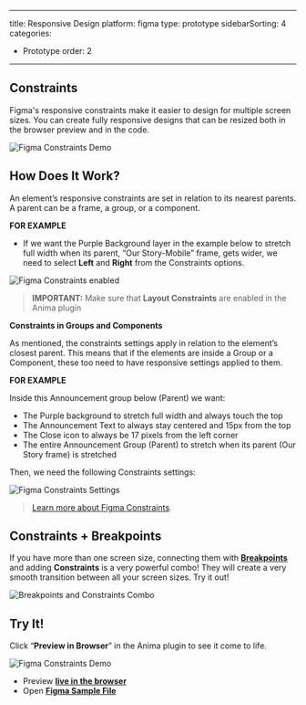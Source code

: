 
---
title: Responsive Design
platform: figma
type: prototype
sidebarSorting: 4
categories: 
- Prototype
order: 2
---

## Constraints

Figma's responsive constraints make it easier to design for multiple screen sizes. You can create fully responsive designs that can be resized both in the browser preview and in the code.

![Figma Constraints Demo](https://p46.f4.n0.cdn.getcloudapp.com/items/bLuRAk8r/Constraints%20demo%20GIF.gif?source=viewer&v=fda204d6fe522bb2d172eb2d4e5b6db2)


## How Does It Work?

An element’s responsive constraints are set in relation to its nearest parents. A parent can be a frame, a group, or a component.

**FOR EXAMPLE**
-   If we want the Purple Background layer in the example below to stretch full width when its parent, “Our Story-Mobile” frame, gets wider, we need to select **Left** and **Right** from the Constraints options.

![Figma Constraints enabled](https://p46.f4.n0.cdn.getcloudapp.com/items/geuzbgLz/Artboard%402x.png?source=viewer&v=dd2354a48a13cab63fa2e797fecc070a)

> **IMPORTANT:** Make sure that **Layout Constraints** are enabled in the Anima plugin
> 

**Constraints in Groups and Components**

As mentioned, the constraints settings apply in relation to the element’s closest parent. This means that if the elements are inside a Group or a Component, these too need to have responsive settings applied to them.

**FOR EXAMPLE**

Inside this Announcement group below (Parent) we want:

-   The Purple background to stretch full width and always touch the top
-   The Announcement Text to always stay centered and 15px from the top
-   The Close icon to always be 17 pixels from the left corner
-   The entire Announcement Group (Parent) to stretch when its parent (Our Story frame) is stretched


 Then, we need the following Constraints settings:

![Figma Constraints Settings](https://p46.f4.n0.cdn.getcloudapp.com/items/geuzbbZW/Constraints%20settings.png?source=viewer&v=0b4b3fbd60684b8da56c122f627751da)


>[Learn more about Figma Constraints](https://help.figma.com/hc/en-us/articles/360039957734-Apply-Constraints-to-define-how-layers-resize). 
>

## Constraints + Breakpoints

If you have more than one screen size, connecting them with [**Breakpoints**](https://docs.animaapp.com/v3/figma/prototype/breakpoints.html) and adding **Constraints** is a very powerful combo! They will create a very smooth transition between all your screen sizes. Try it out!

![Breakpoints and Constraints Combo](https://p46.f4.n0.cdn.getcloudapp.com/items/2Nuywq1r/Breakpoints%20plus%20constraints@2x.png?source=viewer&v=b771a9f48aa17384ae9e8e795c6180bb)


## Try It!

Click “**Preview in Browser**” in the Anima plugin to see it come to life.

![Figma Constraints Demo](https://p46.f4.n0.cdn.getcloudapp.com/items/bLuRAk8r/Constraints%20demo%20GIF.gif?source=viewer&v=fda204d6fe522bb2d172eb2d4e5b6db2)

 - Preview [**live in the browser**](https://responsive-cupcake.animaapp.io)
 - Open [**Figma Sample File**](https://www.figma.com/file/9JyhAlwpiCEmnS7sVxao34/Miss-Cupcake-Responsive-Sample-File)

